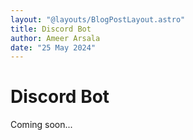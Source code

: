 ```yaml
---
layout: "@layouts/BlogPostLayout.astro"
title: Discord Bot
author: Ameer Arsala
date: "25 May 2024"
---
```


# Discord Bot

Coming soon...
